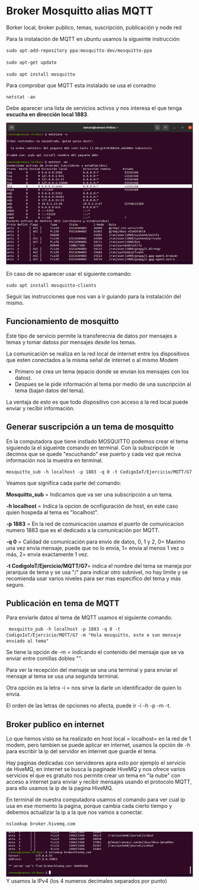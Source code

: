 # Broker Mosquitto alias MQTT
Borker local, broker publico, temas, suscripción, publicación y node red 

Para la instalación de MQTT en ubuntu usamos la sigueinte instrucción

    sudo apt-add-repository ppa:mosquitto-dev/mosquitto-ppa
	  
    sudo apt-get update
    
    sudo apt install mosquitto
         
Para comprobar que MQTT esta instalado se usa el comadno  

    netstat -an 
      
Debe aparecer una lista de servicios activos y nos interesa el que tenga **escucha en dirección local 1883**.

![Comprobar MQTT](https://github.com/RamsesOrtiz36/MQTT/blob/main/Comprobar%20estado%20de%20MQTT.png)

En caso de no aparecer usar el siguiente comando:

    sudo apt install mosquitto-clients
    
Seguir las instrucciones que nos van a ir guiando para la instalación del mismo.
    
## Funcionamiento de mosquitto
Este tipo de servicio permite la transferecnia de datos por mensajes a temas y tomar datoss por mensajes desde los temas. 

La comunicación se realiza en la red local de internet entre los dispositivos que esten conectados a la misma señal de internet o al mismo Modem

+ Primero se crea un tema (epacio donde se envian los mensajes con los datos).
+ Despues se le pide información al tema por medio de una suscripción al tema (bajan datos del tema).

La ventaja de esto es que todo dispositivo con acceso a la red local puede enviar y recibir información. 

## Generar suscripción a un tema de mosquitto

En la computadora que tiene instlado MOSQUITTO podemos crear el tema siguiendo la el sigueinte comando en terminal. Con la subscripcón le decimos que se quede "escuchando" ese puerto y cada vez que reciva información nos la muestra en terminal.
   
    mosquitto_sub -h localhost -p 1883 -q 0 -t CodigoIoT/Ejercicio/MQTT/G7
    
Veamos que significa cada parte del comando:

**Mosquitto_sub** = Indicamos que va ser una subscripción a un tema.

**-h localhost** = Indica la opcion de ocnfiguración de host, en este caso quien hospeda al tema es "localhost".

**-p 1883** = En la red de comunicación usamos el puerto de comunicacion numero 1883 que es el dedicado a la comunicación por MQTT.

**-q 0** = Calidad de comunicación para envio de datos, 0, 1 y 2, 0= Maximo una vez envia mensaje, puede que no lo envia, 1= envia al menos 1 vez o más, 2= envia 
exactamente 1 vez.

**-t CodigoIoT/Ejercicio/MQTT/G7**= indica el nombre del tema se maneja por jerarquia de tema y se usa "/" para indicar otro subnivel, no hay limite y se recomienda usar varios niveles para ser mas especifico del tema y más seguro.

## Publicación en tema de MQTT
Para enviarle datos al tema de MQTT usamos el siguiente comando.

     mosquitto_pub -h localhost -p 1883 -q 0 -t CodigoIoT/Ejercicio/MQTT/G7 -m "Hola mosquitto, este e sun mensaje enviado al tema"
   
Se tiene la opción de -m = indicando el contenido del mensaje que se va enviar entre comillas dobles "".

Para ver la recepción del mensaje se una una terminal y para enviar el mensaje al tema se usa una segunda terminal.

Otra opción es la letra -i = nos sirve la darle un identificador de quien lo envia.

El orden de las letras de opciones no afecta, puede ir -i -h -p -m -t.

## Broker publico en internet
Lo que hemos visto se ha realizado en host   local = localhost= en la red de 1 modem, pero tambien se puede aplicar en internet, usamos la opción de -h para escribir la ip del servidor en internet que guarde el tema.

Hay paginas dedicadas con servideores apra esto por ejemplo el servicio de HiveMQ, en internet se busca la paginade HiveMQ y nos ofrece varios servicios el que es gratuito nos permite crear un tema en "la nube" con acceso a internet para enviar y recibir mensajes usando el protocolo MQTT, para ello usamos la ip de la pagina HiveMQ.
 
 En terminal de nuestra computadora usamos el comando para ver cual ip usa en ese momento la pagina, porque cambia cada cierto tiempo y debemos actualizar la ip a la que nos vamos a conectar.
 
    nslookup broker.hivemq.com

![IP HiveMQ](https://github.com/RamsesOrtiz36/MQTT/blob/main/MQTT%20comprovar%20ip%20de%20hivemq.png)
Y usamos la IPv4 (los 4 numeros decimales separados por punto)



